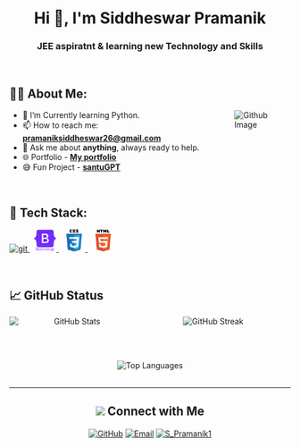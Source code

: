 <h1 align="center">Hi 👋, I'm Siddheswar Pramanik</h1>
<h3 align="center"> JEE aspiratnt & learning new Technology and Skills  </h3>
<br/>

## 👩‍💻 About Me:

<img width="20%" align="right" alt="Github Image" src="https://media.giphy.com/media/iIGT8Y1rOYhBpdHh1C/giphy.gif" />

- 🌱 I’m Currently learning Python. 
- 📫 How to reach me: **[pramaniksiddheswar26@gmail.com](mailto:[pramaniksiddheswar26@gmail.com?subject=[GitHub]%20)**
- 💬 Ask me about **anything**, always ready to help.
- 🌐 Portfolio - **[My portfolio](https://santupramanik.github.io/Santu/)**
- 😅 Fun Project - **[santuGPT](https://santugpt.onrender.com)**
  

<br/>

## 🚀 Tech Stack:

<p align="left">  
  <a href="https://git-scm.com/" target="_blank"> 
    <img src="https://www.vectorlogo.zone/logos/git-scm/git-scm-icon.svg" alt="git" width="40" height="40"/> 
  </a>&nbsp
  <a href="https://getbootstrap.com" target="_blank"> 
    <img src="https://raw.githubusercontent.com/devicons/devicon/master/icons/bootstrap/bootstrap-plain-wordmark.svg" alt="bootstrap" width="40" height="40"/> 
  </a>&nbsp
  <a href="https://www.w3schools.com/css/" target="_blank"> 
    <img src="https://raw.githubusercontent.com/devicons/devicon/master/icons/css3/css3-original-wordmark.svg" alt="css3" width="40" height="40"/> 
  </a>&nbsp
  <a href="https://www.w3.org/html/" target="_blank"> 
    <img src="https://raw.githubusercontent.com/devicons/devicon/master/icons/html5/html5-original-wordmark.svg" alt="html5" width="40" height="40"/> 
  </a>
</p>

</br>

## 📈 GitHub Status

<div align="center">

  <img align="left" width="45%" src="https://github-readme-stats.vercel.app/api?username=Santupramanik&show_icons=true&theme=light" alt="GitHub Stats">
  
  <img width="45%" src="http://github-readme-streak-stats.herokuapp.com?user=Santupramanik&theme=light&hide_border=true" alt="GitHub Streak">
  
  <br><br>

  <img src="https://github-readme-stats.vercel.app/api/top-langs/?username=Santupramanik&layout=compact&theme=light" alt="Top Languages">

</div>

<br>

---

<div align="center">

## <img src="https://github.com/TheDudeThatCode/TheDudeThatCode/blob/master/Assets/Handshake.gif" height="32px"> Connect with Me

<p align="center">
<a href="https://github.com/Santupramanik" target="blank"><img align="center" src="https://raw.githubusercontent.com/rahuldkjain/github-profile-readme-generator/master/src/images/icons/Social/github.svg" alt="GitHub" height="30" width="40" /></a>
<a href="mailto:siddheswarpramanik26@gmail.com" target="blank"><img align="center" src="https://raw.githubusercontent.com/rahuldkjain/github-profile-readme-generator/master/src/images/icons/Social/google.svg" alt="Email" height="30" width="40" /></a>
  <a href="https://www.instagram.com/s_pramanik1/" target="blank"><img align="center" src="https://raw.githubusercontent.com/rahuldkjain/github-profile-readme-generator/master/src/images/icons/Social/instagram.svg" alt="S_Pramanik1" height="30" width="40" /></a>
</p>

</div>


<!--## 📊 Metrics
<!--<div align="center">

<!--![Metrics](https://github.com/AP-XD/AP-XD/blob/main/github-metrics.svg)</div>

<br>

